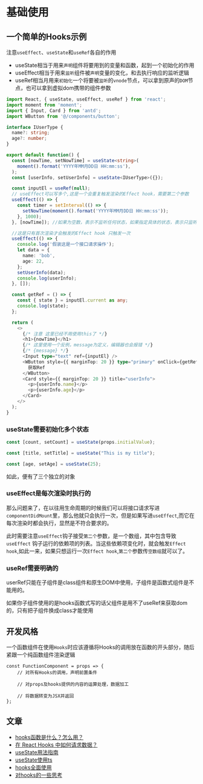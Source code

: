 # 基础使用

## 一个简单的Hooks示例

注意`useEffect`、`useState`和`useRef`各自的作用

- useState相当于用来`声明`组件将要用到的变量和函数，起到一个初始化的作用
- useEffect相当于用来`监听`组件被`声明`变量的变化，和去执行响应的监听逻辑
- useRef相当月用来`初始化`一个将要被`监听`的`vnode`节点，可以拿到原声的`DOM`节点，也可以拿到虚拟dom携带的组件参数

```typescript
import React, { useState, useEffect, useRef } from 'react';
import moment from 'moment';
import { Input, Card } from 'antd';
import WButton from '@/components/button';

interface IUserType {
  name?: string;
  age?: number;
}

export default function() {
  const [nowTime, setNowTime] = useState<string>(
    moment().format('YYYY年MM月DD日 HH:mm:ss'),
  );
  const [userInfo, setUserInfo] = useState<IUserType>({});

  const inputEl = useRef(null);
  // useEffect可以写多个,这是一个会重复触发渲染的Effect hook，需要第二个参数
  useEffect(() => {
    const timer = setInterval(() => {
      setNowTime(moment().format('YYYY年MM月DD日 HH:mm:ss'));
    }, 1000);
  }, [nowTime]); //如果为空数，表示不监听任何状态，如果指定具体的状态，表示只监听该状态

  //这是只有首次渲染才会触发的Effect hook 只触发一次
  useEffect(() => {
    console.log('假装这是一个接口请求操作');
    let data = {
      name: 'bob',
      age: 22,
    };
    setUserInfo(data);
    console.log(userInfo);
  }, []);

  const getRef = () => {
    const { state } = inputEl.current as any;
    console.log(state);
  };

  return (
    <>
      {/* 注意 这里已经不用使用this了 */}
      <h1>{nowTime}</h1>
      {/* 这里使用一个反例，message为定义，编辑器也会报错 */}
      {/* {message} */}
      <Input type="text" ref={inputEl} />
      <WButton style={{ marginTop: 20 }} type="primary" onClick={getRef}>
        获取Ref
      </WButton>
      <Card style={{ marginTop: 20 }} title="userInfo">
        <p>{userInfo.name}</p>
        <p>{userInfo.age}</p>
      </Card>
    </>
  );
}

```

### useState需要初始化多个状态

```typescript
const [count, setCount] = useState(props.initialValue);

const [title, setTitle] = useState("This is my title");

const [age, setAge] = useState(25);
```

如此，便有了三个独立的对象

### useEffect是每次渲染时执行的

那么问题来了，在以往用生命周期的时候我们可以将接口请求写进`componentDidMount`里，那么他就只会执行一次，但是如果写进`useEffect`,而它在每次渲染时都会执行，显然是不符合要求的。

此时需要注意`useEffect`钩子接受`第二个`参数，是一个数组，其中包含导致 `useEffect` 钩子运行的依赖项的列表。当这些依赖项变化时，就会触发`Effect hook`,如此一来，如果只想运行一次`Effect hook`,`第二个`参数传`空数组`就可以了。

### useRef需要明确的

userRef只能在子组件是class组件和原生DOM中使用，子组件是函数式组件是不能用的。

如果你子组件使用的是hooks函数式写的话父组件是用不了useRef来获取dom的，只有把子组件换成class才能使用

## 开发风格

一个函数组件在使用`Hooks`时应该遵循将Hooks的调用放在函数的开头部分，随后紧跟一个纯函数组件渲染逻辑

```tsx
const FunctionComponent = props => {
    // 对所有Hooks的调用，声明前置条件

    // 对props及hooks提供的内容的运算处理，数据加工

    // 将数据转变为JSX并返回
};
```





## 文章

- [hooks函数是什么？怎么用？](http://www.itheima.com/news/20200727/150024.html)
- [在 React Hooks 中如何请求数据？](https://blog.csdn.net/weixin_44092113/article/details/88937437)
- [useState用法指南](https://blog.csdn.net/wu_xianqiang/article/details/105181044)
- [useState使用ts](http://www.zhaima.tech/post/usestate%E4%BD%BF%E7%94%A8typescript%E7%B1%BB%E5%9E%8B)
- [hooks全面使用](https://www.jianshu.com/p/89f2cf94a7c2)
- [对hooks的一些思考](https://zhuanlan.zhihu.com/p/48264713)